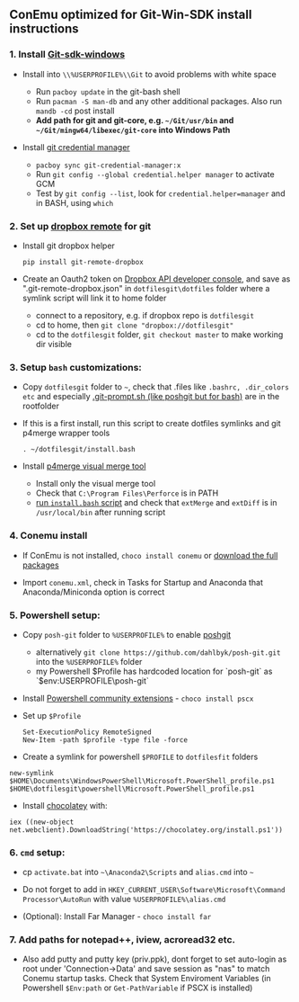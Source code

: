 ## ConEmu optimized for Git-Win-SDK install instructions
### 1. Install [Git-sdk-windows](https://github.com/git-for-windows/build-extra/releases/tag/git-sdk-1.0.3)
* Install into `\\%USERPROFILE%\\Git` to avoid problems with white space
   
    - Run `pacboy update` in the git-bash shell
    - Run `pacman -S man-db` and any other additional packages. Also run `mandb -cd` post install
    * **Add path for git and git-core, e.g. `~/Git/usr/bin` and `~/Git/mingw64/libexec/git-core` into Windows Path**

* Install [git credential manager](https://github.com/Microsoft/Git-Credential-Manager-for-Windows)
    - `pacboy sync git-credential-manager:x`
    - Run `git config --global credential.helper manager` to activate GCM
    - Test by `git config --list`, look for `credential.helper=manager` and in BASH, using `which`  

### 2. Set up [dropbox remote](https://github.com/anishathalye/git-remote-dropbox) for git

* Install git dropbox helper

    `pip install git-remote-dropbox`

* Create an Oauth2 token on [Dropbox API developer console](https://www.dropbox.com/developers/apps), and save as ".git-remote-dropbox.json" in `dotfilesgit\dotfiles` folder where a symlink script will link it to home folder
    - connect to a repository, e.g. if dropbox repo is `dotfilesgit`
    - cd to home, then `git clone "dropbox://dotfilesgit" `
    - cd to the `dotfilesgit` folder, `git checkout master` to make working dir visible


### 3. Setup `bash` customizations:
* Copy `dotfilesgit` folder to `~`, check that .files like `.bashrc, .dir_colors etc` and especially [.git-prompt.sh \(like poshgit but for bash\)](https://github.com/lyze/posh-git-sh) are in the rootfolder
* If this is a first install, run this script to create dotfiles symlinks and git p4merge wrapper tools

     <a name="section5">`. ~/dotfilesgit/install.bash`</a>

* Install [p4merge visual merge tool](https://www.perforce.com/product/components/perforce-visual-merge-and-diff-tools)
    - Install only the visual merge tool
    - Check that `C:\Program Files\Perforce` is in PATH
    - [run `install.bash` script](#section5) and check that `extMerge` and `extDiff` is in `/usr/local/bin` after running script
    
    
### 4. Conemu install
* If ConEmu is not installed, `choco install conemu` or [download the full packages](http://www.fosshub.com/ConEmu.html)

* Import `conemu.xml`, check in Tasks for Startup and Anaconda that Anaconda/Miniconda option is correct


### 5. Powershell setup:
* Copy `posh-git` folder to `%USERPROFILE%` to enable [poshgit](http://dahlbyk.github.io/posh-git/)
    - alternatively `git clone https://github.com/dahlbyk/posh-git.git` into the `%USERPROFILE%` folder
    - my Powershell $Profile has hardcoded location for `posh-git` as `$env:USERPROFILE\posh-git`


* Install [Powershell community extensions](https://chocolatey.org/packages/pscx) - `choco install pscx`

* Set up `$Profile`
  ```
  Set-ExecutionPolicy RemoteSigned
  New-Item -path $profile -type file -force
  ```

* Create a symlink for powershell `$PROFILE` to `dotfilesfit` folders

 ```
 new-symlink $HOME\Documents\WindowsPowerShell\Microsoft.PowerShell_profile.ps1 $HOME\dotfilesgit\powershell\Microsoft.PowerShell_profile.ps1
 ```

* Install [chocolatey](https://github.com/chocolatey/choco/wiki/Installation) with:

 ```
 iex ((new-object net.webclient).DownloadString('https://chocolatey.org/install.ps1'))
 ```

### 6. `cmd` setup:

* cp `activate.bat` into `~\Anaconda2\Scripts` and `alias.cmd` into `~`

* Do not forget to add in `HKEY_CURRENT_USER\Software\Microsoft\Command Processor\AutoRun` with value `%USERPROFILE%\alias.cmd`

* (Optional): Install Far Manager - `choco install far`


### 7. Add paths for notepad++, iview, acroread32 etc.
* Also add putty and putty key (priv.ppk), dont forget to set auto-login as root under 'Connection->Data' and save session as "nas" to match Conemu startup tasks. Check that System Enviroment Variables (in Powershell `$Env:path` or `Get-PathVariable` if PSCX is installed)

